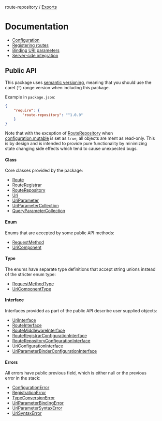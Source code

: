 route-repository / [Exports](modules.md)

# Documentation

- [Configuration](./configuration.md)
- [Registering routes](./registration.md)
- [Binding URI parameters]('./uri_parameters.md')
- [Server-side integration](./server_side_integration.md)

## Public API

This package uses [semantic versioning](https://semver.org/), meaning that you should use the caret (`^`) range version when including this package.

Example in `package.json`:

```json
{
    "require": {
        "route-repository": "^1.0.0"
    }
}
```

Note that with the exception of [RouteRepository](/generated/RouteRepository.md) when [configuration.mutable](./configuration.md#mutable) is set as `true`, all objects are ment as read-only. This is by design and is intended to provide pure functionality by minimizing state changing side effects which tend to cause unexpected bugs.

#### Class

Core classes provided by the package:

- [Route](/generated/classes/Route.md)
- [RouteRegistrar](/generated/classes/RouteRegistrar.md)
- [RouteRepository](/generated/classes/RouteRepository.md)
- [Uri](/generated/classes/Uri.md)
- [UriParameter](/generated/classes/UriParameter.md)
- [UriParameterCollection](/generated/classes/UriParameterCollection.md)
- [QueryParameterCollection](/generated/classes/QueryParameterCollection.md)

#### Enum

Enums that are accepted by some public API methods:

- [RequestMethod](/generated/enums/RequestMethod.md)
- [UriComponent](/generated/enums/UriComponent.md)

#### Type

The enums have separate type definitions that accept string unions instead of the stricter enum type:

- [RequestMethodType](/generated/enums/RequestMethod.md)
- [UriComponentType](/generated/enums/UriComponent.md)

#### Interface

Interfaces provided as part of the public API describe user supplied objects:

- [UriInterface](/generated/interfaces/UriInterface.md)
- [RouteInterface](/generated/interfaces/RouteInterface.md)
- [RouteMiddlewareInterface](/generated/interfaces/RouteMiddlewareInterface.md)
- [RouteRegistrarConfigurationInterface](/generated/interfaces/RouteRegistrarConfigurationInterface.md)
- [RouteRepositoryConfigurationInterface](/generated/interfaces/RouteRepositoryConfigurationInterface.md)
- [UriConfigurationInterface](/generated/interfaces/UriConfigurationInterface.md)
- [UriParameterBinderConfigurationInterface](/generated/interfaces/UriParameterBinderConfigurationInterface.md)

#### Errors

All errors have public previous field, which is either null or the previous error in the stack:

- [ConfigurationError](/generated/classes/ConfigurationError.md)
- [RegistrationError](/generated/classes/RegistrationError.md)
- [TypeConversionError](/generated/classes/TypeConversionError.md)
- [UriParameterBindingError](/generated/classes/UriParameterBindingError.md)
- [UriParameterSyntaxError](/generated/classes/UriParameterSyntaxError.md)
- [UriSyntaxError](/generated/classes/UriSyntaxError.md)

